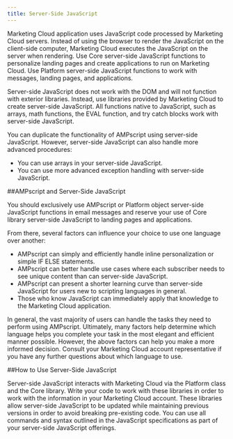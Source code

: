 ```yaml
---
title: Server-Side JavaScript
---
```

Marketing Cloud application uses JavaScript code processed by Marketing Cloud servers. Instead of using the browser to render the JavaScript on the client-side computer, Marketing Cloud executes the JavaScript on the server when rendering. Use Core server-side JavaScript functions to personalize landing pages and create applications to run on Marketing Cloud. Use Platform server-side JavaScript functions to work with messages, landing pages, and applications.

Server-side JavaScript does not work with the DOM and will not function with exterior libraries. Instead, use libraries provided by Marketing Cloud to create server-side JavaScript. All functions native to JavaScript, such as arrays, math functions, the EVAL function, and try catch blocks work with server-side JavaScript.

You can duplicate the functionality of AMPscript using server-side JavaScript. However, server-side JavaScript can also handle more advanced procedures:

* You can use arrays in your server-side JavaScript.
* You can use more advanced exception handling with server-side JavaScript.

##AMPscript and Server-Side JavaScript

You should exclusively use AMPscript or Platform object server-side JavaScript functions in email messages and reserve your use of Core library server-side JavaScript to landing pages and applications.

From there, several factors can influence your choice to use one language over another:

* AMPscript can simply and efficiently handle inline personalization or simple IF ELSE statements.
* AMPscript can better handle use cases where each subscriber needs to see unique content than can server-side JavaScript.
* AMPscript can present a shorter learning curve than server-side JavaScript for users new to scripting languages in general.
* Those who know JavaScript can immediately apply that knowledge to the Marketing Cloud application.

In general, the vast majority of users can handle the tasks they need to perform using AMPscript. Ultimately, many factors help determine which language helps you complete your task in the most elegant and efficient manner possible. However, the above factors can help you make a more informed decision. Consult your Marketing Cloud account representative if you have any further questions about which language to use.

##How to Use Server-Side JavaScript

Server-side JavaScript interacts with Marketing Cloud via the Platform class and the Core library. Write your code to work with these libraries in order to work with the information in your Marketing Cloud account. These libraries allow server-side JavaScript to be updated while maintaining previous versions in order to avoid breaking pre-existing code. You can use all commands and syntax outlined in the JavaScript specifications as part of your server-side JavaScript offerings.
